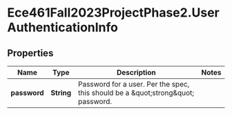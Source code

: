 # Ece461Fall2023ProjectPhase2.UserAuthenticationInfo

## Properties
Name | Type | Description | Notes
------------ | ------------- | ------------- | -------------
**password** | **String** | Password for a user. Per the spec, this should be a \&quot;strong\&quot; password. | 
